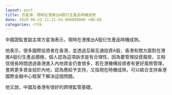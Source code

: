 ```yaml
---
layout: post
title: 方星海：現時在港推出A股衍生產品時機成熟
date: 2020-06-22 11:21:54.000000000 +08:00
categories: rthk
---
```


中國證監會副主席方星海表示，現時在港推出A股衍生產品時機成熟。

他表示，很多國際投資者在香港，並透過互聯互通投資A股，香港有關方面對在港推A股衍生產品積極，個人認為這項訴求是有合理性，因為要管理投資風險，又相信很長時間透過香港進入內地資金仍會很多，若在港機構投資者有更好風險管理，會將更多資金投於內地，認為應給予支持，又指現在時機成熟，可以結合支持香港國際金融中心框架下解決這個問題。

他又說，中國及香港有很好的跨境監管基礎。
